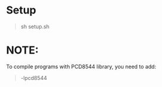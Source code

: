 # Setup 

>sh setup.sh

# NOTE: 
To compile programs with PCD8544 library, you need to add:

>    -lpcd8544

